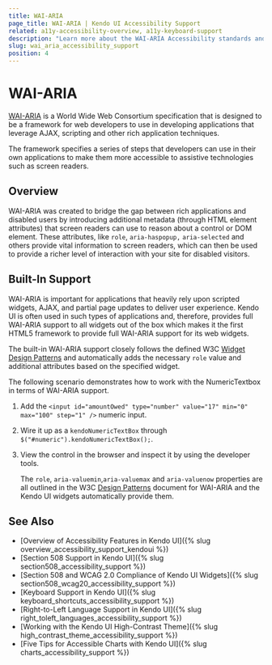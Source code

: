 ```yaml
---
title: WAI-ARIA
page_title: WAI-ARIA | Kendo UI Accessibility Support
related: a11y-accessibility-overview, a11y-keyboard-support
description: "Learn more about the WAI-ARIA Accessibility standards and their built-in support in Kendo UI components."
slug: wai_aria_accessibility_support
position: 4
---
```


# WAI-ARIA

[WAI-ARIA](http://www.w3.org/WAI/PF/aria-practices/) is a World Wide Web Consortium specification that is designed to be a framework for web developers to use in developing applications that leverage AJAX, scripting and other rich application techniques.

The framework specifies a series of steps that developers can use in their own applications to make them more accessible to assistive technologies such as screen readers.

## Overview

WAI-ARIA was created to bridge the gap between rich applications and disabled users by introducing additional metadata (through HTML element attributes) that screen readers can use to reason about a control or DOM element. These attributes, like `role`, `aria-haspopup,` `aria-selected` and others provide vital information to screen readers, which can then be used to provide a richer level of interaction with your site for disabled visitors.

## Built-In Support

WAI-ARIA is important for applications that heavily rely upon scripted widgets, AJAX, and partial page updates to deliver user experience. Kendo UI is often used in such types of applications and, therefore, provides full WAI-ARIA support to all widgets out of the box which makes it the first HTML5 framework to provide full WAI-ARIA support for its web widgets.

The built-in WAI-ARIA support closely follows the defined W3C [Widget Design Patterns](http://www.w3.org/WAI/PF/aria-practices/#aria_ex) and automatically adds the necessary `role` value and additional attributes based on the specified widget.

The following scenario demonstrates how to work with the NumericTextbox in terms of WAI-ARIA support.  

1. Add the `<input id="amountOwed" type="number" value="17" min="0" max="100" step="1" />` numeric input.
1. Wire it up as a `kendoNumericTextBox` through `$("#numeric").kendoNumericTextBox();`.
1. View the control in the browser and inspect it by using the developer tools.

	<input id="numeric" type="text" value="17" min="0" max="100" step="1" data-role="numerictextbox" class="k-input" role="spinbutton" style="display: none;" tabindex="0" aria-valuemin="0" aria-valuemax="100" aria-valuenow="17">

	The `role`, `aria-valuemin`,`aria-valuemax` and `aria-valuenow` properties are all outlined in the W3C [Design Patterns](http://www.w3.org/WAI/PF/aria-practices/#aria_ex) document for WAI-ARIA and the Kendo UI widgets automatically provide them.

## See Also

* [Overview of Accessibility Features in Kendo UI]({% slug overview_accessibility_support_kendoui %})
* [Section 508 Support in Kendo UI]({% slug section508_accessibility_support %})
* [Section 508 and WCAG 2.0 Compliance of Kendo UI Widgets]({% slug section508_wcag20_accessibility_support %})
* [Keyboard Support in Kendo UI]({% slug keyboard_shortcuts_accessibility_support %})
* [Right-to-Left Language Support in Kendo UI]({% slug right_toleft_languages_accessibility_support %})
* [Working with the Kendo UI High-Contrast Theme]({% slug high_contrast_theme_accessibility_support %})
* [Five Tips for Accessible Charts with Kendo UI]({% slug charts_accessibility_support %})
